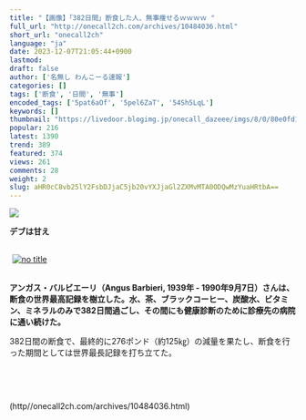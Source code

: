 ```yaml
---
title: "【画像】「382日間」断食した人、無事痩せるｗｗｗｗ "
full_url: "http://onecall2ch.com/archives/10484036.html"
short_url: "onecall2ch"
language: "ja"
date: 2023-12-07T21:05:44+0900
lastmod: 
draft: false
author: ['名無し わんこーる速報']
categories: []
tags: ['断食', '日間', '無事']
encoded_tags: ['5pat6aOf', '5pel6ZaT', '54Sh5LqL']
keywords: []
thumbnail: "https://livedoor.blogimg.jp/onecall_dazeee/imgs/8/0/80e0fd15-s.jpg"
popular: 216
latest: 1390
trend: 389
featured: 374
views: 261
comments: 28
weight: 2
slug: aHR0cC8vb25lY2FsbDJjaC5jb20vYXJjaGl2ZXMvMTA0ODQwMzYuaHRtbA==
---
```


![](https://livedoor.blogimg.jp/onecall_dazeee/imgs/8/0/80e0fd15-s.jpg)

<div><p><b> デブは甘え </b></p><br> <a href='https//livedoor.blogimg.jp/onecall_dazeee/imgs/8/0/80e0fd15.jpg' target='_blank'><img src='https//livedoor.blogimg.jp/onecall_dazeee/imgs/8/0/80e0fd15-s.jpg' alt='no title' class='image pict' border='0' hspace='5'></a><br> <br><p><b>アンガス・バルビエーリ（Angus Barbieri, 1939年 - 1990年9月7日）さんは、断食の世界最高記録を樹立した。水、茶、ブラックコーヒー、炭酸水、ビタミン、ミネラルのみで382日間過ごし、その間にも健康診断のために診療先の病院に通い続けた。<br></b></p><p>382日間の断食で、最終的に276ポンド（約125㎏）の減量を果たし、断食を行った期間としては世界最長記録を打ち立てた。</p><p><b><br></b></p><br></div>

(http//onecall2ch.com/archives/10484036.html)
